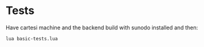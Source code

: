 # Tests

Have cartesi machine and the backend build with sunodo installed and then:

```
lua basic-tests.lua
```
